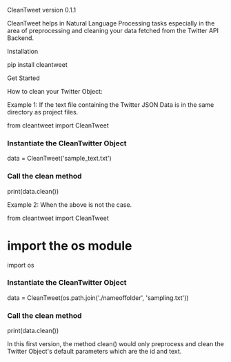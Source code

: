 CleanTweet version 0.1.1

CleanTweet helps in Natural Language Processing tasks especially
in the area of preprocessing and cleaning your data fetched
from the Twitter API Backend.

Installation

pip install cleantweet

Get Started

How to clean your Twitter Object:

Example 1: If the text file containing the Twitter JSON Data is 
in the same directory as project files.

from cleantweet import CleanTweet

### Instantiate the CleanTwitter Object
data = CleanTweet('sample_text.txt')

### Call the clean method
print(data.clean())

Example 2: When the above is not the case.

from cleantweet import CleanTweet
# import the os module
import os

### Instantiate the CleanTwitter Object
data = CleanTweet(os.path.join('./nameoffolder', 'sampling.txt'))

### Call the clean method
print(data.clean())

In this first version, the method clean() would only preprocess
and clean the Twitter Object's default parameters which are
the id and text.